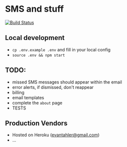 # SMS and stuff
[![Build Status](https://travis-ci.com/evantahler/switchboard.chat.svg?token=8qsWyPhygpegd73zpnCk&branch=master)](https://travis-ci.com/evantahler/switchboard.chat)

## Local development

- `cp .env.example .env` and fill in your local config
- `source .env && npm start`

## TODO:

- missed SMS messages should appear within the email
- error alerts, if dismissed, don't reappear
- billing
- email templates
- complete the `about` page
- TESTS

## Production Vendors
- Hosted on Heroku (evantahler@gmail.com)
- ...